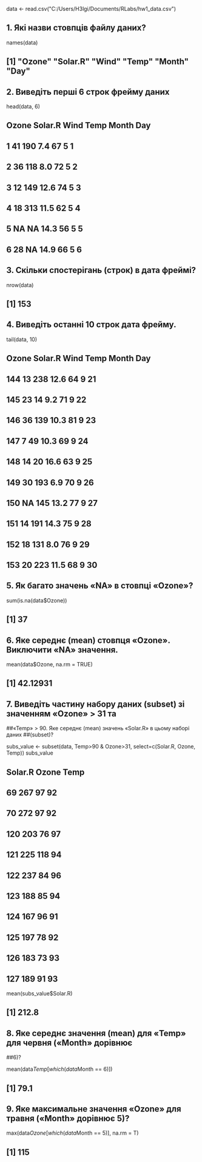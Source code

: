 data <- read.csv("C:/Users/H3lgi/Documents/RLabs/hw1_data.csv")

## 1. Які назви стовпців файлу даних?

names(data)
## [1] "Ozone"   "Solar.R" "Wind"    "Temp"    "Month"   "Day"
## 2. Виведіть перші 6 строк фрейму даних

head(data, 6)
##   Ozone Solar.R Wind Temp Month Day
## 1    41     190  7.4   67     5   1
## 2    36     118  8.0   72     5   2
## 3    12     149 12.6   74     5   3
## 4    18     313 11.5   62     5   4
## 5    NA      NA 14.3   56     5   5
## 6    28      NA 14.9   66     5   6
## 3. Скільки спостерігань (строк) в дата фреймі?

nrow(data)
## [1] 153
## 4. Виведіть останні 10 строк дата фрейму.

tail(data, 10)
##     Ozone Solar.R Wind Temp Month Day
## 144    13     238 12.6   64     9  21
## 145    23      14  9.2   71     9  22
## 146    36     139 10.3   81     9  23
## 147     7      49 10.3   69     9  24
## 148    14      20 16.6   63     9  25
## 149    30     193  6.9   70     9  26
## 150    NA     145 13.2   77     9  27
## 151    14     191 14.3   75     9  28
## 152    18     131  8.0   76     9  29
## 153    20     223 11.5   68     9  30
## 5. Як багато значень «NA» в стовпці «Ozone»?

sum(is.na(data$Ozone))
## [1] 37
## 6. Яке середнє (mean) стовпця «Ozone». Виключити «NA» значення.

mean(data$Ozone, na.rm = TRUE)
## [1] 42.12931
## 7. Виведіть частину набору даних (subset) зі значенням «Ozone» > 31 та
##«Temp» > 90. Яке середнє (mean) значень «Solar.R» в цьому наборі даних
##(subset)?

subs_value <- subset(data, Temp>90 & Ozone>31, select=c(Solar.R, Ozone, Temp))
subs_value
##     Solar.R Ozone Temp
## 69      267    97   92
## 70      272    97   92
## 120     203    76   97
## 121     225   118   94
## 122     237    84   96
## 123     188    85   94
## 124     167    96   91
## 125     197    78   92
## 126     183    73   93
## 127     189    91   93
mean(subs_value$Solar.R)
## [1] 212.8
## 8. Яке середнє значення (mean) для «Temp» для червня («Month» дорівнює
##6)?

mean(data$Temp[which(data$Month == 6)])
## [1] 79.1
## 9. Яке максимальне значення «Ozone» для травня («Month» дорівнює 5)?

max(data$Ozone[which(data$Month == 5)], na.rm = T)
## [1] 115
